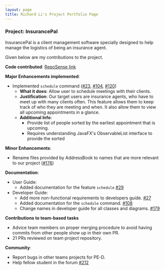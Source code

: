 ```yaml
---
layout: page
title: Richard Li's Project Portfolio Page
---
```


### Project: InsurancePal

InsurancePal is a client management software specially designed
to help manage the logistics of being an insurance agent.

Given below are my contributions to the project.

**Code contributed**: [RepoSense link](https://nus-cs2103-ay2122s1.github.io/tp-dashboard/?search=t17-4&sort=groupTitle&sortWithin=title&since=2021-09-17&timeframe=commit&mergegroup=&groupSelect=groupByRepos&breakdown=false&tabOpen=true&tabType=authorship&tabAuthor=rldefa&tabRepo=AY2122S1-CS2103T-T17-4%2Ftp%5Bmaster%5D&authorshipIsMergeGroup=false&authorshipFileTypes=docs~functional-code~test-code&authorshipIsBinaryFileTypeChecked=true)

**Major Enhancements implemented**:
* Implemented `schedule` command ([\#23](https://github.com/AY2122S1-CS2103T-T17-4/tp/pull/23), [\#104](https://github.com/AY2122S1-CS2103T-T17-4/tp/pull/104), [\#120](https://github.com/AY2122S1-CS2103T-T17-4/tp/pull/120))
  * **What it does**: Allow user to schedule meetings with their clients.
  * **Justification**: Our target users are insurance agents, who have to meet up with many clients often. This feature allows them to keep track of who they are meeting and when. It also allow them to view all upcoming appointments in a glance.
  * **Additional Info**: 
    * Provide list of people sorted by the earliest appointment that is upcoming.
    * Requires understanding JavaFX's ObservableList interface to provide the sorted 

**Minor Enhancements**:
* Rename files provided by AddressBook to names that are more relevant to our project ([\#176](https://github.com/AY2122S1-CS2103T-T17-4/tp/pull/176/files))

**Documentation**:
* User Guide:
  * Added documentation for the feature `schedule` [\#29](https://github.com/AY2122S1-CS2103T-T17-4/tp/pull/29)
* Developer Guide:
  * Add more non-functional requirements to developers guide. [\#27](https://github.com/AY2122S1-CS2103T-T17-4/tp/pull/27)
  * Added documentation for the `schedule` command. [\#108](https://github.com/AY2122S1-CS2103T-T17-4/tp/pull/108)
  * Change names in developer guide for all classes and diagrams. [\#179](https://github.com/AY2122S1-CS2103T-T17-4/tp/pull/179)

**Contributions to team-based tasks**
* Advice team members on proper merging procedure to avoid having commits from other people show up in their own PR.
* 21 PRs reviewed on team project repository.

**Community**:

* Report bugs in other teams projects for PE-D.
* Help fellow student in the forum [\#212](https://github.com/nus-cs2103-AY2122S1/forum/issues/212)
